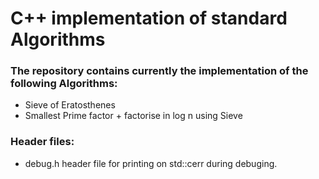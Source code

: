 # C++ implementation of standard Algorithms

### The repository contains currently the implementation of the following Algorithms: 

* Sieve of Eratosthenes
* Smallest Prime factor + factorise in log n using Sieve

### Header files: 

* debug.h header file for printing on std::cerr during debuging.
